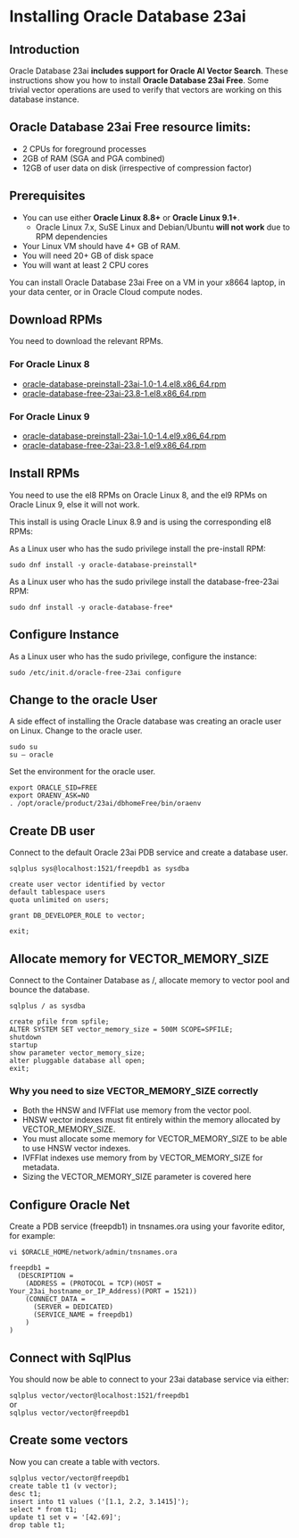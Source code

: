 # Installing Oracle Database 23ai

## Introduction
Oracle Database 23ai **includes support for Oracle AI Vector Search**. These instructions show you how to install **Oracle Database 23ai Free**. Some trivial vector operations are used to verify that vectors are working on this database instance. 
 

## Oracle Database 23ai Free resource limits:
- 2 CPUs for foreground processes
- 2GB of RAM (SGA and PGA combined)
- 12GB of user data on disk (irrespective of compression factor)


## Prerequisites
- You can use either **Oracle Linux 8.8+** or **Oracle Linux 9.1+**.
  - Oracle Linux 7.x, SuSE Linux and Debian/Ubuntu **will not work** due to RPM dependencies
- Your Linux VM should have 4+ GB of RAM.
- You will need 20+ GB of disk space
- You will want at least 2 CPU cores

You can install Oracle Database 23ai Free on a VM in your x8664 laptop, in your data center, or in Oracle Cloud compute nodes.


## Download RPMs
You need to download the relevant RPMs.

### For Oracle Linux 8
- [oracle-database-preinstall-23ai-1.0-1.4.el8.x86_64.rpm](https://yum.oracle.com/repo/OracleLinux/OL8/appstream/x86_64/getPackage/oracle-database-preinstall-23ai-1.0-2.el8.x86_64.rpm) 
- [oracle-database-free-23ai-23.8-1.el8.x86_64.rpm](https://download.oracle.com/otn-pub/otn_software/db-free/oracle-database-free-23ai-23.8-1.el8.x86_64.rpm)

### For Oracle Linux 9
- [oracle-database-preinstall-23ai-1.0-1.4.el9.x86_64.rpm](https://yum.oracle.com/repo/OracleLinux/OL9/appstream/x86_64/getPackage/oracle-database-preinstall-23ai-1.0-2.el9.x86_64.rpm)
- [oracle-database-free-23ai-23.8-1.el9.x86_64.rpm](https://download.oracle.com/otn-pub/otn_software/db-free/oracle-database-free-23ai-23.8-1.el9.x86_64.rpm)


## Install RPMs
You need to use the el8 RPMs on Oracle Linux 8, and the el9 RPMs on Oracle Linux 9, else it will not work.

This install is using Oracle Linux 8.9 and is using the corresponding el8 RPMs:


As a Linux user who has the sudo privilege install the pre-install RPM:

`sudo dnf install -y oracle-database-preinstall*` 


As a Linux user who has the sudo privilege install the database-free-23ai RPM:

`sudo dnf install -y oracle-database-free*` 


## Configure Instance
As a Linux user who has the sudo privilege, configure the instance:

`sudo /etc/init.d/oracle-free-23ai configure` 


## Change to the oracle User
A side effect of installing the Oracle database was creating an oracle user on Linux.
Change to the oracle user.

`sudo su`  
`su – oracle`

Set the environment for the oracle user.

`export ORACLE_SID=FREE`  
`export ORAENV_ASK=NO`  
`. /opt/oracle/product/23ai/dbhomeFree/bin/oraenv` 



## Create DB user
Connect to the default Oracle 23ai PDB service and create a database user.

`sqlplus sys@localhost:1521/freepdb1 as sysdba`  

`create user vector identified by vector`  
`default tablespace users`   
`quota unlimited on users;`

`grant DB_DEVELOPER_ROLE to vector;`

`exit;`

## <a name="VECTOR_MEMORY_SIZE"></a> Allocate memory for VECTOR_MEMORY_SIZE
Connect to the Container Database as /, allocate memory to vector pool and bounce the database.

`sqlplus / as sysdba`  

`create pfile from spfile;`  
`ALTER SYSTEM SET vector_memory_size = 500M SCOPE=SPFILE;`   
`shutdown`  
`startup`  
`show parameter vector_memory_size;`  
`alter pluggable database all open;`  
`exit;`  

### Why you need to size VECTOR_MEMORY_SIZE correctly
- Both the HNSW and IVFFlat use memory from the vector pool.
- HNSW vector indexes must fit entirely within the memory allocated by VECTOR_MEMORY_SIZE.
- You must allocate some memory for VECTOR_MEMORY_SIZE to be able to use HNSW vector indexes.
- IVFFlat indexes use memory from by VECTOR_MEMORY_SIZE for metadata.
- Sizing the VECTOR_MEMORY_SIZE parameter is covered here


## Configure Oracle Net
Create a PDB service (freepdb1) in tnsnames.ora using your favorite editor, for example:

`vi $ORACLE_HOME/network/admin/tnsnames.ora`   


`freepdb1 =`  
`  (DESCRIPTION =`  
`    (ADDRESS = (PROTOCOL = TCP)(HOST = Your_23ai_hostname_or_IP_Address)(PORT = 1521))`  
`    (CONNECT_DATA =`  
`      (SERVER = DEDICATED)`  
`      (SERVICE_NAME = freepdb1)`  
`    )`  
`)`


## Connect with SqlPlus
You should now be able to connect to your 23ai database service via either:

`sqlplus vector/vector@localhost:1521/freepdb1`   
or  
`sqlplus vector/vector@freepdb1` 


## Create some vectors
Now you can create a table with vectors.

`sqlplus vector/vector@freepdb1`   
`create table t1 (v vector);`  
`desc t1;`  
`insert into t1 values ('[1.1, 2.2, 3.1415]');`  
`select * from t1;`  
`update t1 set v = '[42.69]';`  
`drop table t1;`





